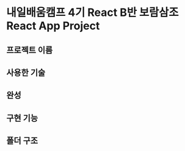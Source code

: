 # 내일배움캠프 4기 React B반 보람삼조 React App Project

## 프로젝트 이름

## 사용한 기술

## 완성
[](링크)

## 구현 기능

## 폴더 구조
